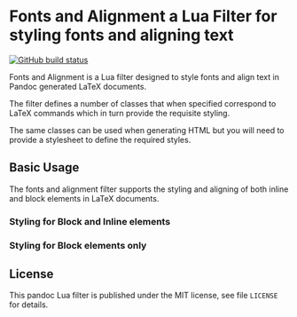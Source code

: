 Fonts and Alignment a Lua Filter for styling fonts and aligning text
==============================================================================

[![GitHub build status][CI badge]][CI workflow]

Fonts and Alignment is a Lua filter designed to style fonts and align text in Pandoc generated LaTeX documents.

The filter defines a number of classes that when specified correspond to LaTeX commands which in turn provide the requisite styling.

The same classes can be used when generating HTML but you will need to provide a stylesheet to define the required styles.

[CI badge]: https://img.shields.io/github/workflow/status/tarleb/lua-filter-template/CI?logo=github
[CI workflow]: https://github.com/tarleb/lua-filter-template/actions/workflows/ci.yaml

Basic Usage
-----------------------------------------------------------------

The fonts and alignment filter supports the styling and aligning of both inline and block elements in LaTeX documents.

### Styling for Block and Inline elements

### Styling for Block elements only

License
------------------------------------------------------------------

This pandoc Lua filter is published under the MIT license, see
file `LICENSE` for details.
